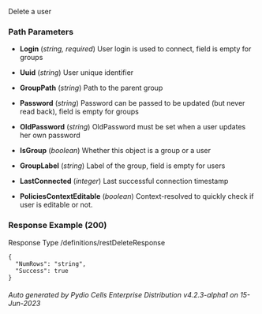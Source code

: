 






 
Delete a user  


### Path Parameters

 - **Login** (_string, required_) User login is used to connect, field is empty for groups

 - **Uuid** (_string_) User unique identifier

 - **GroupPath** (_string_) Path to the parent group

 - **Password** (_string_) Password can be passed to be updated (but never read back), field is empty for groups

 - **OldPassword** (_string_) OldPassword must be set when a user updates her own password

 - **IsGroup** (_boolean_) Whether this object is a group or a user

 - **GroupLabel** (_string_) Label of the group, field is empty for users

 - **LastConnected** (_integer_) Last successful connection timestamp

 - **PoliciesContextEditable** (_boolean_) Context-resolved to quickly check if user is editable or not.




### Response Example (200)
Response Type /definitions/restDeleteResponse

```
{
  "NumRows": "string",
  "Success": true
}
```




###### Auto generated by Pydio Cells Enterprise Distribution v4.2.3-alpha1 on 15-Jun-2023
